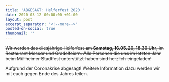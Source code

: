 ```yaml
---
title: 'ABGESAGT: Helferfest 2020 '
date: 2020-03-12 00:00:00 +01:00
layout: post
excerpt_separator: "<!--more-->"
posted-on-social: true
thumbnail: ''
---
```


~~Wir werden das diesjährige Helferfest am **Samstag, 16.05.20, 18.30 Uhr**, im Restaurant Messer und Gradelfeiern.
Alle Personen die uns im letzten Jahr beim Müllheimer Stadtfest unterstützt haben sind herzlich eingeladen!~~

Aufgrund der Coronakrise abgesagt! Weitere Information dazu werden wir mit euch gegen Ende des Jahres teilen.
